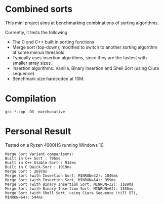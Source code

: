 
# Combined sorts

This mini project aims at benchmarking combinations of sorting algorithms.

Currently, it tests the following

* The C and C++ built in sorting functions
* Merge sort (top-down), modified to switch to another sorting algorithm at some minrun threshold
 * Typically uses insertion algorithms, since they are the fastest with smaller array sizes.
* Insertion algorithms: Vanilla, Binary Insertion and Shell Sort (using Ciura sequence).
* Benchmark size hardcoded at 10M.
# Compilation

`gcc *.cpp -O3 -march=native`

# Personal Result

Tested on a Ryzen 4900HS running Windows 10.

```
Merge Sort Variant comparisons:                                                                                                                                                                                                                                                                                                                                                                                                                                                                                                                                                                                                                    Built in C++ Sort : 706ms                                                                                                                                                                                        Built in C++ Stable-Sort : 914ms                                                                                                                                                                                 Built in C Quick-Sort : 1019ms                                                                                                                                                                                                                                                                                                                                                                                                    Merge Sort : 2697ms                                                                                                                                                                                                                                                                                                                                                                                                               Merge Sort (with Insertion Sort, MINRUN=32): 1046ms                                                                                                                                                              Merge Sort (with Insertion Sort, MINRUN=64): 959ms                                                                                                                                                                                                                                                                                                                                                                                Merge Sort (with Binary Insertion Sort, MINRUN=32): 1189ms                                                                                                                                                       Merge Sort (with Binary Insertion Sort, MINRUN=64): 1186ms                                                                                                                                                                                                                                                                                                                                                                        Merge Sort (with Shell Sort, using Ciura Sequence (till 57), MINRUN=64): 544ms
```
